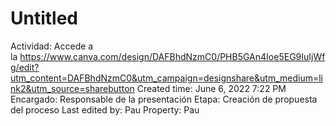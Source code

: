 # Untitled

Actividad: Accede a la https://www.canva.com/design/DAFBhdNzmC0/PHB5GAn4Ioe5EG9IuIjWfg/edit?utm_content=DAFBhdNzmC0&utm_campaign=designshare&utm_medium=link2&utm_source=sharebutton
Created time: June 6, 2022 7:22 PM
Encargado: Responsable de la presentación
Etapa: Creación de propuesta del proceso
Last edited by: Pau
Property: Pau